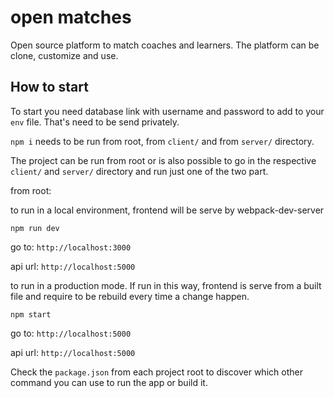 # open matches

Open source platform to match coaches and learners.
The platform can be clone, customize and use.

## How to start

To start you need database link with username and password to add to your `env` file.
That's need to be send privately.

`npm i` needs to be run from root, from `client/` and from `server/` directory.

The project can be run from root or is also possible to go in the respective `client/` and `server/` directory and run just one of the two part.

from root:

to run in a local environment, frontend will be serve by webpack-dev-server

`npm run dev`

go to: `http://localhost:3000`

api url: `http://localhost:5000`

to run in a production mode. If run in this way, frontend is serve from a built file and require to be rebuild every time a change happen.

`npm start`

go to: `http://localhost:5000`

api url: `http://localhost:5000`


Check the `package.json` from each project root to discover which other command you can use to run the app or build it.
